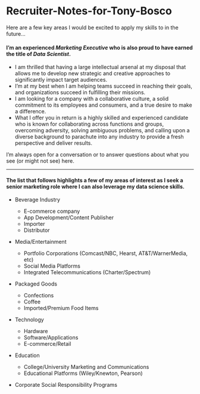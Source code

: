 # Recruiter-Notes-for-Tony-Bosco
Here are a few key areas I would be excited to apply my skills to in the future...


#### I’m an experienced *Marketing Executive* who is also proud to have earned the title of *Data Scientist*.


-  	I am thrilled that having a large intellectual arsenal at my disposal that allows me to develop new strategic and creative approaches to significantly impact target audiences. 
-  	I’m at my best when I am helping teams succeed in reaching their goals, and organizations succeed in fulfilling their missions. 
-  	I am looking for a company with a collaborative culture, a solid commitment to its employees and consumers, and a true desire to make a difference. 
-  	What I offer you in return is a highly skilled and experienced candidate who is known for collaborating across functions and groups, overcoming adversity, solving ambiguous problems, and calling upon a diverse background to parachute into any industry to provide a fresh perspective and deliver results.


I’m always open for a conversation or to answer questions about what you see (or might not see) here. 

---

#### The list that follows highlights a few of my areas of interest as I seek a senior marketing role where I can also leverage my data science skills.  

-  Beverage Industry
	-  	E-commerce company 
	-	App Development/Content Publisher
	-	Importer 
	-	Distributor

-	Media/Entertainment
	-	Portfolio Corporations (Comcast/NBC, Hearst, AT&T/WarnerMedia, etc)
	- 	Social Media Platforms
	-	Integrated Telecommunications (Charter/Spectrum)

-	Packaged Goods
	-	Confections
	-	Coffee
	-	Imported/Premium Food Items

-	Technology
	-	Hardware
	-	Software/Applications
	-	E-commerce/Retail

-	Education
	-	College/University Marketing and Communications
	-	Educational Platforms (Wiley/Knewton, Pearson)

-	Corporate Social Responsibility Programs

